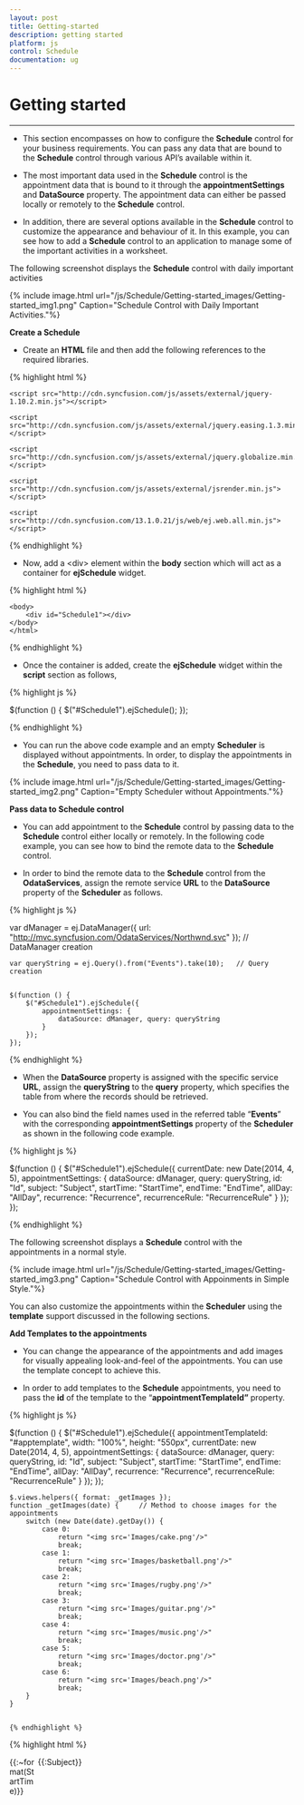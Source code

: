 ```yaml
---
layout: post
title: Getting-started
description: getting started
platform: js
control: Schedule
documentation: ug
---
```


# Getting started

****

* This section encompasses on how to configure the **Schedule** control for your business requirements. You can pass any data that are bound to the **Schedule** control through various API’s available within it.

*  The most important data used in the **Schedule** control is the appointment data that is bound to it through the **appointmentSettings** and **DataSource** property. The appointment data can either be passed locally or remotely to the **Schedule** control.

* In addition, there are several options available in the **Schedule** control to customize the appearance and behaviour of it. In this example, you can see how to add a **Schedule** control to an application to manage some of the important activities in a worksheet.  

The following screenshot displays the **Schedule** control with daily important activities

{% include image.html url="/js/Schedule/Getting-started_images/Getting-started_img1.png" Caption="Schedule Control with Daily Important Activities."%}



**Create a Schedule**

* Create an **HTML** file and then add the following references to the required libraries.



{% highlight html %}


<!DOCTYPE html>
<html xmlns="http://www.w3.org/1999/xhtml">
<head>
    <meta name="viewport" content="width=device-width, initial-scale=1.0" />
    <meta charset="utf-8" />
    <link href="http://cdn.syncfusion.com/13.1.0.21/js/web/flat-azure/ej.web.all.min.css" rel="stylesheet" />

    <script src="http://cdn.syncfusion.com/js/assets/external/jquery-1.10.2.min.js"></script>

    <script src="http://cdn.syncfusion.com/js/assets/external/jquery.easing.1.3.min.js"></script>

    <script src="http://cdn.syncfusion.com/js/assets/external/jquery.globalize.min.js"></script>

    <script src="http://cdn.syncfusion.com/js/assets/external/jsrender.min.js"></script>

    <script src="http://cdn.syncfusion.com/13.1.0.21/js/web/ej.web.all.min.js"></script>

</head>



{% endhighlight %}



* Now, add a &lt;div&gt; element within the **body** section which will act as a container for **ejSchedule** widget.



{% highlight html %}

	<body>
		<div id="Schedule1"></div>
	</body>
	</html>


{% endhighlight %}



* Once the container is added, create the **ejSchedule** widget within the **script** section as follows,



{% highlight js %}


$(function () {
	$("#Schedule1").ejSchedule();
});



{% endhighlight %}



* You can run the above code example and an empty **Scheduler** is displayed without appointments. In order, to display the appointments in the **Schedule**, you need to pass data to it. 

{% include image.html url="/js/Schedule/Getting-started_images/Getting-started_img2.png" Caption="Empty Scheduler without Appointments."%}


**Pass data to Schedule control**

* You can add appointment to the **Schedule** control by passing data to the **Schedule** control either locally or remotely. In the following code example, you can see how to bind the remote data to the **Schedule** control.

* In order to bind the remote data to the **Schedule** control from the **OdataServices**, assign the remote service **URL** to the **DataSource** property of the **Scheduler** as follows.



{% highlight js %}

  var dManager = ej.DataManager({
        url: "http://mvc.syncfusion.com/OdataServices/Northwnd.svc"
    });    // DataManager creation


    var queryString = ej.Query().from("Events").take(10);   // Query creation


    $(function () {
        $("#Schedule1").ejSchedule({
            appointmentSettings: {
                dataSource: dManager, query: queryString
            }
        });
    });


{% endhighlight %}



* When the **DataSource** property is assigned with the specific service **URL**, assign the **queryString** to the **query** property, which specifies the table from where the records should be retrieved. 

* You can also bind the field names used in the referred table “**Events**” with the corresponding **appointmentSettings** property of the **Scheduler** as shown in the following code example.



{% highlight js %}


 $(function () {
        $("#Schedule1").ejSchedule({
            currentDate: new Date(2014, 4, 5),
            appointmentSettings: {
                dataSource: dManager,
                query: queryString,
                id: "Id",
                subject: "Subject",
                startTime: "StartTime",
                endTime: "EndTime",
                allDay: "AllDay",
                recurrence: "Recurrence",
                recurrenceRule: "RecurrenceRule"
            }
        });
    });


{% endhighlight %}



The following screenshot displays a **Schedule** control with the appointments in a normal style.

{% include image.html url="/js/Schedule/Getting-started_images/Getting-started_img3.png" Caption="Schedule Control with Appoinments in Simple Style."%}


You can also customize the appointments within the **Scheduler** using the **template** support discussed in the following sections.

**Add Templates to the appointments**

* You can change the appearance of the appointments and add images for visually appealing look-and-feel of the appointments. You can use the template concept to achieve this.

* In order to add templates to the **Schedule** appointments, you need to pass the **id** of the template to the “**appointmentTemplateId”** property. 



{% highlight js %}


$(function () {
        $("#Schedule1").ejSchedule({
            appointmentTemplateId: "#apptemplate",
            width: "100%", height: "550px",
            currentDate: new Date(2014, 4, 5),
            appointmentSettings: {
                dataSource: dManager,
                query: queryString,
                id: "Id",
                subject: "Subject",
                startTime: "StartTime",
                endTime: "EndTime",
                allDay: "AllDay",
                recurrence: "Recurrence",
                recurrenceRule: "RecurrenceRule"
            }
        });
    });


    $.views.helpers({ format: _getImages });
    function _getImages(date) {     // Method to choose images for the appointments
        switch (new Date(date).getDay()) {
            case 0:
                return "<img src='Images/cake.png'/>"
                break;
            case 1:
                return "<img src='Images/basketball.png'/>"
                break;
            case 2:
                return "<img src='Images/rugby.png'/>"
                break;
            case 3:
                return "<img src='Images/guitar.png'/>"
                break;
            case 4:
                return "<img src='Images/music.png'/>"
                break;
            case 5:
                return "<img src='Images/doctor.png'/>"
                break;
            case 6:
                return "<img src='Images/beach.png'/>"
                break;
        }
    }
	

	{% endhighlight %}
	
{% highlight html %}

<div style="height: 100%">
    <div style='float: left; width: 50px;'>
        {{:~format(StartTime)}}
    </div>
    <div>
        <div>{{:Subject}}</div>
    </div>
</div>

{% endhighlight %}


> _**Important: The images in the above code snippet are taken from the installation location of the Essential JavaScript Studio in your machine,**_
> _For example: $system drive: \Program Files\ Syncfusion\EssentialStudio\12.1.0.43\JavaScript\samples\web\images\schedule_
> _**You can create a folder named “Images” in the same location as your newly created HTML file and then move all the images from the installation folder to the newly created “Images” folder. This helps you in referring appointments appropriately within the Schedule control.**_



* Once you set the template for the appointments, the **Scheduler** is displayed with the customized appointments as shown in the following screenshot.

{% include image.html url="/js/Schedule/Getting-started_images/Getting-started_img4.png" Caption="Scheduler with Customized Appointments."%}



**Change the Schedule View**

* You can change the view of the **Schedule** from **week** to **month** by using the **currentView** property. By default, the **Schedule** control is displayed in a **“week”** view.



{% highlight js %}


 $(function () {
        // DataManager creation
        var dManager = ej.DataManager({
            url: "http://mvc.syncfusion.com/OdataServices/Northwnd.svc"
        });
        // Query creation
        var queryString = ej.Query().from("Events").take(10);
        $("#Schedule1").ejSchedule({
            appointmentTemplateId: "#apptemplate",
            width: "100%", height: "550px", currentView: "month",
            currentDate: new Date(2014, 4, 5),
            appointmentSettings: {
                dataSource: dManager,
                query: queryString,
                id: "Id",
                subject: "Subject",
                startTime: "StartTime",
                endTime: "EndTime",
                allDay: "AllDay",
                recurrence: "Recurrence",
                recurrenceRule: "RecurrenceRule"
            }
        });
    });

    $.views.helpers({ format: _getImages });
    function _getImages(date) {    // method to choose images for the appointments
        switch (new Date(date).getDay()) {
            case 0:
                return "<img src='Images/cake.png'/>"
                break;
            case 1:
                return "<img src='Images/basketball.png'/>"
                break;
            case 2:
                return "<img src='Images/rugby.png'/>"
                break;
            case 3:
                return "<img src='Images/guitar.png'/>"
                break;
            case 4:
                return "<img src='Images/music.png'/>"
                break;
            case 5:
                return "<img src='Images/doctor.png'/>"
                break;
            case 6:
                return "<img src='Images/beach.png'/>"
                break;
        }
    }

{% endhighlight %}

{% highlight html %}


<div style="height: 100%">
    <div style='float: left; width: 50px;'>
        {{:~format(StartTime)}}
    </div>
    <div>
        <div>{{:Subject}}</div>
    </div>
</div>

{% endhighlight %}



* When you execute the above code example, a **Scheduler** is displayed as follows with the fixed appointment height in a **month** view. 

{% include image.html url="/js/Schedule/Getting-started_images/Getting-started_img5.png" Caption="Scheduler with the fixed appointment height in a month view."%}



**Change the appointment height through CSS**

* The default height of an appointment is always suitable for the text.  In order to display an image and text in the appointment, you can change the height of the appointments in a **month** view, through **css** styles manually as shown in the following code example.  You can set the appointment height to **auto** to display the images within it.



{% highlight css %}

.e-monthappointment
{
	height:auto !important;
}

{% endhighlight %}




{% highlight js %}


 $(function () {

        // DataManager creation
        var dManager = ej.DataManager({
            url: "http://mvc.syncfusion.com/OdataServices/Northwnd.svc"
        });
        // Query creation
        var queryString = ej.Query().from("Events").take(10);

        $("#Schedule1").ejSchedule({
            appointmentTemplateId: "#apptemplate",
            width: "100%", height: "550px", currentView: "month",
            currentDate: new Date(2014, 4, 5),
            appointmentSettings: {
                dataSource: dManager,
                query: queryString,
                id: "Id",
                subject: "Subject",
                startTime: "StartTime",
                endTime: "EndTime",
                allDay: "AllDay",
                recurrence: "Recurrence",
                recurrenceRule: "RecurrenceRule"
            }
        });
    });

    $.views.helpers({ format: _getImages });
    function _getImages(date) {    // Method to choose images for the appointments
        switch (new Date(date).getDay()) {
            case 0:
                return "<img src='Images/cake.png'/>"
                break;
            case 1:
                return "<img src='Images/basketball.png'/>"
                break;
            case 2:
                return "<img src='Images/rugby.png'/>"
                break;
            case 3:
                return "<img src='Images/guitar.png'/>"
                break;
            case 4:
                return "<img src='Images/music.png'/>"
                break;
            case 5:
                return "<img src='Images/doctor.png'/>"
                break;
            case 6:
                return "<img src='Images/beach.png'/>"
                break;
        }
    }

{% endhighlight %}

{% highlight html %}

<div style="height: 100%">
    <div style='float: left; width: 50px;'>
        {{:~format(StartTime)}}
    </div>
    <div>
        <div>{{:Subject}}</div>
    </div>
</div>

{% endhighlight %}





After setting the height for appointments in **month** view, the **Schedule** control is rendered as follows,

{% include image.html url="/js/Schedule/Getting-started_images/Getting-started_img6.png" Caption="Scheduler with appointments in month view."%}


**Manipulate the Appointments**

**Appointment Creation**

* Initially, you looked at how the appointments are rendered by binding the remote data. In order to add the appointments through the user interface (run-time) to the **Schedule** control, double-click on the appropriate **Schedule** cell and provide the required details in the appointment window pop-up.

* You can quickly create an appointment by clicking on the exact **Schedule** cell with appropriate time slot and then fill only the subject of that appointment in a quick appointment pop up. 



> _**Important: While adding new appointments to the Schedule control either by using local or remote data, the new appointment data is saved automatically to the appointment collection.**_



The following screenshot displays an appointment window pop- up that appears when you double-click on the **Schedule** cells.


{% include image.html url="/js/Schedule/Getting-started_images/Getting-started_img7.png" Caption="Appointment with Pop-up Dialog."%}


The following screenshot illustrates a quick appointment pop-up window.

{% include image.html url="/js/Schedule/Getting-started_images/Getting-started_img8.png" Caption="Quick Appointment Pop-up Window."%}


> _**Important: In case, you need to manipulate with newly created or edited appointments, you can use the events available within the Schedule control.**_


* The event named **appointmentSaved** is triggered while saving a new appointment to the **Schedule** control. It provides the new appointment data as an argument that helps you to retrieve the newly entered appointment data through a function. 

**Edit/Delete Appointments**

* You can edit or delete the appointments in the **Schedule** control and access the data using events namely “**appointmentEdited**” and “**appointmentDeleted**” respectively. 

* In order to edit the appointments, double-click the desired appointment, and then edit the required fields in the appointment pop-up as shown in the following screenshot.


{% include image.html url="/js/Schedule/Getting-started_images/Getting-started_img9.png" Caption="Edit Appointments Pop-up."%}


* To delete an appointment, click the appointment, and then click **delete** icon in the quick appointment pop-up as shown in the following screenshot.

{% include image.html url="/js/Schedule/Getting-started_images/Getting-started_img10.png" Caption="Delete Appointments Pop-up Window."%}


* You can also delete the appointment by selecting the required appointment in the **Schedule** control and click the delete key option. This works only when you set “**allowKeyboardNavigation**” option to **“True”**.

**Manipulate Recurrence Appointments**

**Add Recurrence Appointment**

* To add **recurrence** appointments, you need to check the “**repeat**” option in the appointment window as shown in the following screenshot.

{% include image.html url="/js/Schedule/Getting-started_images/Getting-started_img11.png" Caption="Repeat Appointments."%}


* When you check the **repeat** option, the sub-options available in the recurrence category are shown in the appointment pop-up as follows.


{% include image.html url="/js/Schedule/Getting-started_images/Getting-started_img12.png" Caption="Options in Recurrence Dialog."%}


* You can choose the required recurrence pattern from the available options and then click **Done**. The main appointment pop-up appears as shown in the following screenshot.

{% include image.html url="/js/Schedule/Getting-started_images/Getting-started_img13.png" Caption="Main Appointment Dialog."%}


* Click **Done**. The recurrence appointment with daily pattern is created for every two days that ends after 10 occurrences.

{% include image.html url="/js/Schedule/Getting-started_images/Getting-started_img14.png" Caption="recurrence appointment with daily pattern."%}


* You can store the chosen recurrence options usually in a **RecurrenceRule** field in a string format.  Also, the **Recurrence** field indicates whether the appointments created are normal or recurrence type. You can create appointments in a **recurrence** type by setting **Boolean** type to **“True”**.

**Edit/Delete Recurrence Appointment**

* You can follow the same procedure of normal appointments for editing/deleting recurrence appointments too. But in **recurrence****appointment**, you can either edit/delete the single occurrence of the appointment or the entire series in an intermediate confirmation pop-up.

* When you double-click the **recurrence** appointment a pop-up window appears as shown in the following screenshot. 


{% include image.html url="/js/Schedule/Getting-started_images/Getting-started_img15.png" Caption="Double-Click the Recurrence Appointment."%}


* When you click the recurrence appointment, a quick appointment window opens with the following options: **Edit Appointment** and **Edit Series** for editing the appointments - **delete** icon for deleting the appointments.


{% include image.html url="/js/Schedule/Getting-started_images/Getting-started_img16.png" Caption="Quick Appointment Window."%}


**Behaviour Customization using the events**

**Restrict the display of appointment window**

* You can restrict creation of the appointments during weekends in **Schedule** **JS** using the events and validating its arguments such as **starttime** and **endtime**.

* For example, you can block the appointment pop-up on all the weekends (Default week start date is Monday) using the following code sample with **appointmentWindowOpen** event. 



{% highlight js %}

$(function () {
        $("#Schedule1").ejSchedule({
            appointmentTemplateId: "#apptemplate",
            width: "100%", height: "550px",
            currentDate: new Date(2014, 4, 5),
            appointmentSettings: {
                dataSource: dManager,
                query: queryString,
                id: "Id",
                subject: "Subject",
                startTime: "StartTime",
                endTime: "EndTime",
                allDay: "AllDay",
                recurrence: "Recurrence",
                recurrenceRule: "RecurrenceRule"
            },
            appointmentWindowOpen: "onAppointmentBeforeOpen"
        });
    });
    function onAppointmentBeforeOpen(args) {
        if (new Date(args.startTime).getDay() == 0 || new Date(args.startTime).getDay() == 6)
            args.cancel = true; // prevents display of appointment pop-up
    }

{% endhighlight %}

